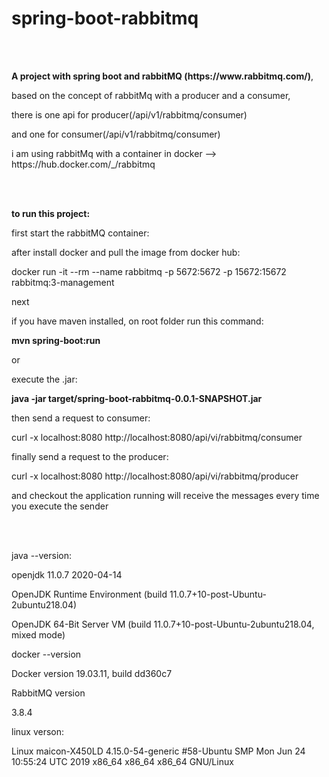 # spring-boot-rabbitmq

<br><br>
<p><b>A project with spring boot and rabbitMQ (https://www.rabbitmq.com/)</b>, 
<p>based on the concept of rabbitMq with  a producer and a consumer,
<p>there is one api for producer(/api/v1/rabbitmq/consumer) 
<p>and one for consumer(/api/v1/rabbitmq/consumer)
<p>i am using rabbitMq with a container in docker --> https://hub.docker.com/_/rabbitmq

<br><br>
<p><b>to run this project:</b>
<p>first start the rabbitMQ container:
<p>after install docker and pull the image from docker hub:
<p>docker run -it --rm --name rabbitmq -p 5672:5672 -p 15672:15672 rabbitmq:3-management
<p>next  
<p>if you have maven installed, on root folder run this command:
<p><b>mvn spring-boot:run</b>
<p>or
<p>execute the .jar:
<p><b>java -jar target/spring-boot-rabbitmq-0.0.1-SNAPSHOT.jar</b> 
<p>then send a request to consumer:
<p>curl -x localhost:8080 http://localhost:8080/api/vi/rabbitmq/consumer
<p>finally send a request to the producer:
<p>curl -x localhost:8080 http://localhost:8080/api/vi/rabbitmq/producer
<p>and checkout the application running will receive the messages every time you execute the sender
  
  

<br><br>
<p>java --version:
<p>openjdk 11.0.7 2020-04-14
<p>OpenJDK Runtime Environment (build 11.0.7+10-post-Ubuntu-2ubuntu218.04)
<p>OpenJDK 64-Bit Server VM (build 11.0.7+10-post-Ubuntu-2ubuntu218.04, mixed mode)
<p>docker --version
<p>Docker version 19.03.11, build dd360c7
<p>RabbitMQ version
<p>3.8.4
<p>linux verson:
<p>Linux maicon-X450LD 4.15.0-54-generic #58-Ubuntu SMP Mon Jun 24 10:55:24 UTC 2019 x86_64 x86_64 x86_64 GNU/Linux
  
